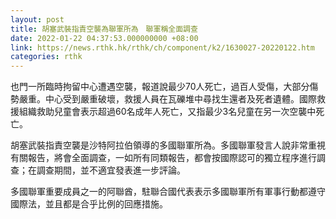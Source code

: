 ```yaml
---
layout: post
title: 胡塞武裝指責空襲為聯軍所為　聯軍稱全面調查
date: 2022-01-22 04:37:53.000000000 +08:00
link: https://news.rthk.hk/rthk/ch/component/k2/1630027-20220122.htm
categories: rthk
---
```


也門一所臨時拘留中心遭遇空襲，報道說最少70人死亡，過百人受傷，大部分傷勢嚴重。中心受到嚴重破壞，救援人員在瓦礫堆中尋找生還者及死者遺體。國際救援組織救助兒童會表示超過60名成年人死亡，又指最少3名兒童在另一次空襲中死亡。

胡塞武裝指責空襲是沙特阿拉伯領導的多國聯軍所為。多國聯軍發言人說非常重視有關報告，將會全面調查，一如所有同類報告，都會按國際認可的獨立程序進行調查；在調查期間，並不適宜發表進一步評論。

多國聯軍重要成員之一的阿聯酋，駐聯合國代表表示多國聯軍所有軍事行動都遵守國際法，並且都是合乎比例的回應措施。
